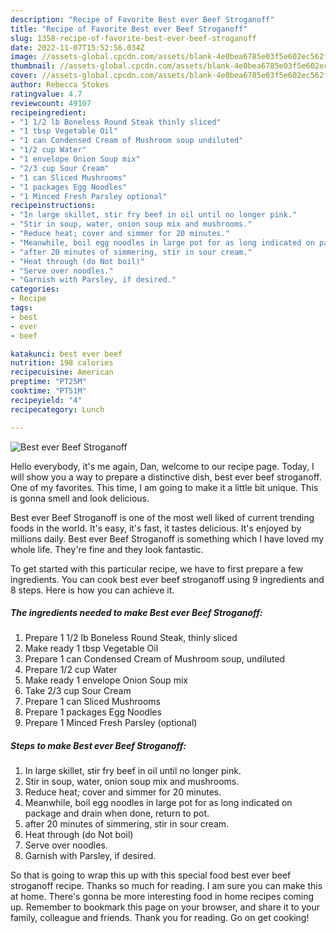 ```yaml
---
description: "Recipe of Favorite Best ever Beef Stroganoff"
title: "Recipe of Favorite Best ever Beef Stroganoff"
slug: 1358-recipe-of-favorite-best-ever-beef-stroganoff
date: 2022-11-07T15:52:56.034Z
image: //assets-global.cpcdn.com/assets/blank-4e0bea6785e03f5e602ec562f230caae08da540cada707380b4fe1bbebba43da.png
thumbnail: //assets-global.cpcdn.com/assets/blank-4e0bea6785e03f5e602ec562f230caae08da540cada707380b4fe1bbebba43da.png
cover: //assets-global.cpcdn.com/assets/blank-4e0bea6785e03f5e602ec562f230caae08da540cada707380b4fe1bbebba43da.png
author: Rebecca Stokes
ratingvalue: 4.7
reviewcount: 49107
recipeingredient:
- "1 1/2 lb Boneless Round Steak thinly sliced"
- "1 tbsp Vegetable Oil"
- "1 can Condensed Cream of Mushroom soup undiluted"
- "1/2 cup Water"
- "1 envelope Onion Soup mix"
- "2/3 cup Sour Cream"
- "1 can Sliced Mushrooms"
- "1 packages Egg Noodles"
- "1 Minced Fresh Parsley optional"
recipeinstructions:
- "In large skillet, stir fry beef in oil until no longer pink."
- "Stir in soup, water, onion soup mix and mushrooms."
- "Reduce heat; cover and simmer for 20 minutes."
- "Meanwhile, boil egg noodles in large pot for as long indicated on package and drain when done, return to pot."
- "after 20 minutes of simmering, stir in sour cream."
- "Heat through (do Not boil)"
- "Serve over noodles."
- "Garnish with Parsley, if desired."
categories:
- Recipe
tags:
- best
- ever
- beef

katakunci: best ever beef 
nutrition: 198 calories
recipecuisine: American
preptime: "PT25M"
cooktime: "PT51M"
recipeyield: "4"
recipecategory: Lunch

---
```



![Best ever Beef Stroganoff](//assets-global.cpcdn.com/assets/blank-4e0bea6785e03f5e602ec562f230caae08da540cada707380b4fe1bbebba43da.png)

Hello everybody, it's me again, Dan, welcome to our recipe page. Today, I will show you a way to prepare a distinctive dish, best ever beef stroganoff. One of my favorites. This time, I am going to make it a little bit unique. This is gonna smell and look delicious.



Best ever Beef Stroganoff is one of the most well liked of current trending foods in the world. It's easy, it's fast, it tastes delicious. It's enjoyed by millions daily. Best ever Beef Stroganoff is something which I have loved my whole life. They're fine and they look fantastic.


To get started with this particular recipe, we have to first prepare a few ingredients. You can cook best ever beef stroganoff using 9 ingredients and 8 steps. Here is how you can achieve it.

<!--inarticleads1-->

##### The ingredients needed to make Best ever Beef Stroganoff:

1. Prepare 1 1/2 lb Boneless Round Steak, thinly sliced
1. Make ready 1 tbsp Vegetable Oil
1. Prepare 1 can Condensed Cream of Mushroom soup, undiluted
1. Prepare 1/2 cup Water
1. Make ready 1 envelope Onion Soup mix
1. Take 2/3 cup Sour Cream
1. Prepare 1 can Sliced Mushrooms
1. Prepare 1 packages Egg Noodles
1. Prepare 1 Minced Fresh Parsley (optional)




<!--inarticleads2-->

##### Steps to make Best ever Beef Stroganoff:

1. In large skillet, stir fry beef in oil until no longer pink.
1. Stir in soup, water, onion soup mix and mushrooms.
1. Reduce heat; cover and simmer for 20 minutes.
1. Meanwhile, boil egg noodles in large pot for as long indicated on package and drain when done, return to pot.
1. after 20 minutes of simmering, stir in sour cream.
1. Heat through (do Not boil)
1. Serve over noodles.
1. Garnish with Parsley, if desired.




So that is going to wrap this up with this special food best ever beef stroganoff recipe. Thanks so much for reading. I am sure you can make this at home. There's gonna be more interesting food in home recipes coming up. Remember to bookmark this page on your browser, and share it to your family, colleague and friends. Thank you for reading. Go on get cooking!
